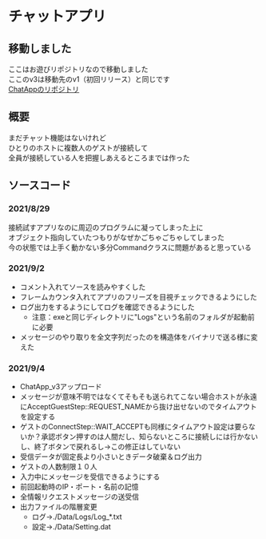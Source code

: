 # チャットアプリ
## 移動しました
ここはお遊びリポジトリなので移動しました<br>
ここのv3は移動先のv1（初回リリース）と同じです<br>
[ChatAppのリポジトリ](https://github.com/TraiasChannelServer/ChatApp)
## 概要
まだチャット機能はないけれど<br>
ひとりのホストに複数人のゲストが接続して<br>
全員が接続している人を把握しあえるところまでは作った
## ソースコード
### 2021/8/29
接続試すアプリなのに周辺のプログラムに凝ってしまった上に<br>
オブジェクト指向していたつもりがなぜかごちゃごちゃしてしまった<br>
今の状態では上手く動かない多分Commandクラスに問題があると思っている
### 2021/9/2
- コメント入れてソースを読みやすくした
- フレームカウンタ入れてアプリのフリーズを目視チェックできるようにした
- ログ出力をするようにしてログを確認できるようにした
  - 注意：exeと同じディレクトリに"Logs"という名前のフォルダが起動前に必要
- メッセージのやり取りを全文字列だったのを構造体をバイナリで送る様に変えた
### 2021/9/4
- ChatApp_v3アップロード
- メッセージが意味不明ではなくてそもそも送られてこない場合ホストが永遠にAcceptGuestStep::REQUEST_NAMEから抜け出せないのでタイムアウトを設定する
- ゲストのConnectStep::WAIT_ACCEPTも同様にタイムアウト設定は要らないか？承認ボタン押すのは人間だし、知らないところに接続しには行かないし、終了ボタンで戻れるし→この修正はしていない
- 受信データが固定長より小さいときデータ破棄＆ログ出力
- ゲストの人数制限１０人
- 入力中にメッセージを受信できるようにする
- 前回起動時のIP・ポート・名前の記憶
- 全情報リクエストメッセージの送受信
- 出力ファイルの階層変更
  - ログ→./Data/Logs/Log_*.txt
  - 設定→./Data/Setting.dat
